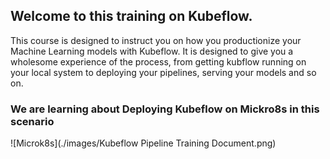 ## Welcome to this training on Kubeflow.

This course is designed to instruct you on how you productionize your Machine Learning models with Kubeflow. It is designed to give you a wholesome experience of the process, 
from getting kubflow running on your local system to deploying your pipelines, serving your models and so on.

### We are learning about Deploying Kubeflow on Mickro8s in this scenario
![Microk8s](./images/Kubeflow Pipeline Training Document.png)

